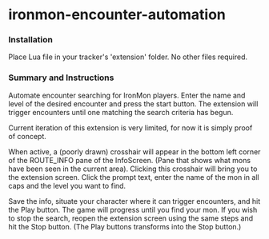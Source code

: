 # ironmon-encounter-automation

### Installation
Place Lua file in your tracker's 'extension' folder. No other files required.

### Summary and Instructions
Automate encounter searching for IronMon players. Enter the name and level of the desired encounter and press the start button. The extension will trigger encounters until one matching the search criteria has begun.

Current iteration of this extension is very limited, for now it is simply proof of concept.

When active, a (poorly drawn) crosshair will appear in the bottom left corner of the ROUTE_INFO pane of the InfoScreen. (Pane that shows what mons have been seen in the current area). Clicking this crosshair will bring you to the extension screen. Click the prompt text, enter the name of the mon in all caps and the level you want to find. 

Save the info, situate your character where it can trigger encounters, and hit the Play button. The game will progress until you find your mon. If you wish to stop the search, reopen the extension screen using the same steps and hit the Stop button. (The Play buttons transforms into the Stop button.)
